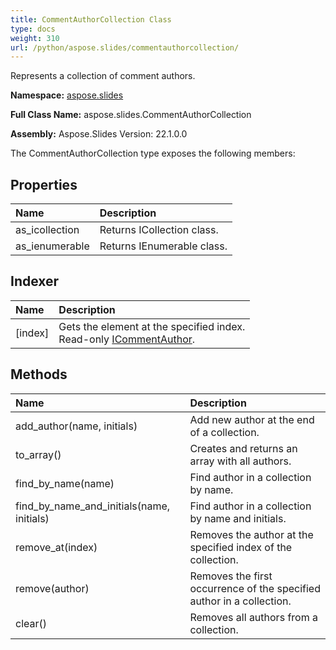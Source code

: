 ```yaml
---
title: CommentAuthorCollection Class
type: docs
weight: 310
url: /python/aspose.slides/commentauthorcollection/
---
```


Represents a collection of comment authors.

**Namespace:** [aspose.slides](/python/aspose.slides/)

**Full Class Name:** aspose.slides.CommentAuthorCollection

**Assembly:**  Aspose.Slides Version: 22.1.0.0

The CommentAuthorCollection type exposes the following members:
## **Properties**
|**Name**|**Description**|
| :- | :- |
|as_icollection|Returns ICollection class.|
|as_ienumerable|Returns IEnumerable class.|
## **Indexer**
|**Name**|**Description**|
| :- | :- |
|[index]|Gets the element at the specified index.<br/>            Read-only [ICommentAuthor](/python/aspose.slides/icommentauthor/).|
## **Methods**
|**Name**|**Description**|
| :- | :- |
|add_author(name, initials)|Add new author at the end of a collection.|
|to_array()|Creates and returns an array with all authors.|
|find_by_name(name)|Find author in a collection by name.|
|find_by_name_and_initials(name, initials)|Find author in a collection by name and initials.|
|remove_at(index)|Removes the author at the specified index of the collection.|
|remove(author)|Removes the first occurrence of the specified author in a collection.|
|clear()|Removes all authors from a collection.|

